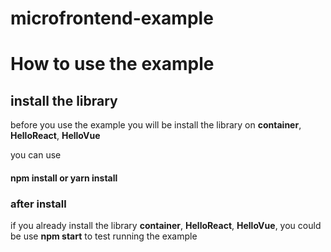 # microfrontend-example


# How to use the example
## install the library 
before you use the example you will be install the library on <b>container</b>, <b>HelloReact</b>, <b>HelloVue</b>

you can use 
#### npm install or yarn install

### after install
if you already install the library <b>container</b>, <b>HelloReact</b>, <b>HelloVue</b>, you could be use <b>npm start</b> to test running the example
